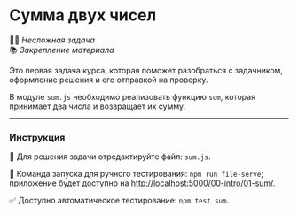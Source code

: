 # Сумма двух чисел

👶🏻 _Несложная задача_\
📚 _Закрепление материала_

<!--start_statement-->

Это первая задача курса, которая поможет разобраться с задачником, оформление решения и его отправкой на проверку.

В модуле `sum.js` необходимо реализовать функцию `sum`, которая принимает два числа и возвращает их сумму.

<!--end_statement-->

---

### Инструкция

📝 Для решения задачи отредактируйте файл: `sum.js`.

🚀 Команда запуска для ручного тестирования: `npm run file-serve`;\
приложение будет доступно на [http://localhost:5000/00-intro/01-sum/](http://localhost:5000/00-intro/01-sum/).

✅ Доступно автоматическое тестирование: `npm test sum`.
